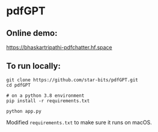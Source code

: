 # pdfGPT

## Online demo:
https://bhaskartripathi-pdfchatter.hf.space

## To run locally:
```shell
git clone https://github.com/star-bits/pdfGPT.git
cd pdfGPT

# on a python 3.8 environment
pip install -r requirements.txt

python app.py
```
Modified `requirements.txt` to make sure it runs on macOS.
